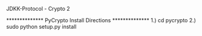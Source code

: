 JDKK-Protocol - Crypto 2


************** PyCrypto Install Directions **************
1.) cd pycrypto
2.) sudo python setup.py install


